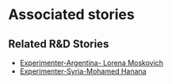 # Associated stories

<!-- !!DO NOT REMOVE!! start autogenerated hyperlinks -->
## Related R&D Stories
- [Experimenter\-Argentina\- Lorena Moskovich](/stories/?doc=Experimenters_ARG)
- [Experimenter\-Syria\-Mohamed Hanana](/stories/?doc=Experimenters_SYR)
<!-- !!DO NOT REMOVE!! end autogenerated hyperlinks -->